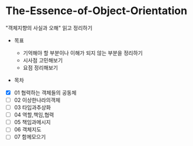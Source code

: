 # The-Essence-of-Object-Orientation
"객체지향의 사실과 오해" 읽고 정리하기
- 목표
  - 기억해야 할 부분이나 이해가 되지 않는 부분을 정리하기 
  - 시사점 고민해보기
  - 요점 정리해보기

- 목차
-[x] 01 협력하는 객체들의 공동체
-[ ] 02 이상한나라의객체
-[ ] 03 타입과추상화
-[ ] 04 역할,책임,협력
-[ ] 05 책임과메시지
-[ ] 06 객체지도
-[ ] 07 함께모으기